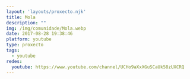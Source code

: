 ```yaml
---
layout: 'layouts/proxecto.njk'
title: Mola
description: ""
img: /img/comunidade/Mola.webp
date: 2017-08-28 19:38:46
platform: youtube
type: proxecto
tags:
  - youtube
redes:
  youtube: https://www.youtube.com/channel/UCHo9aXxXGuSCaUk58zUXCRQ
---
```

